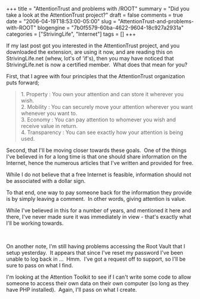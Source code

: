 +++
title = "AttentionTrust and problems with /ROOT"
summary = "Did you take a look at the AttentionTrust project?"
draft = false
comments = true
date = "2006-04-19T18:53:00-05:00"
slug = "AttentionTrust-and-problems-with-ROOT"
blogengine = "7b0f5579-60ba-4622-9604-18c927a2931a"
categories = ["StrivingLife", "Internet"]
tags = []
+++

<p>
If my last post got you interested in the AttentionTrust project, and you downloaded the extension, are using it now, and are reading this on StrivingLife.net (whew, lot&#39;s of &#39;if&#39;s), then you may have noticed that StrivingLife.net is now a certified member.&nbsp; What does that mean for you?
</p>
<p>
First, that I agree with four principles that the AttentionTrust organization puts forward;
</p>
<blockquote>
	<p>
	1. Property : You own your attention and can store it wherever you wish.<br />
	2. Mobility : You can securely move your attention wherever you want whenever you want to.<br />
	3. Economy : You can pay attention to whomever you wish and receive value in return.<br />
	4. Transparency : You can see exactly how your attention is being used.
	</p>
</blockquote>
<p>
Second, that I&#39;ll be moving closer towards these goals.&nbsp; One of the things I&#39;ve believed in for a long time is that one should share information on the Internet, hence the numerous articles that I&#39;ve written and provided for free.
</p>
<p>
While I do not believe that a free Internet is feasible, information should not be associated with a dollar sign.
</p>
<p>
To that end, one way to pay someone back for the information they provide is by simply leaving a comment.&nbsp; In other words, giving attention is value.
</p>
<p>
While I&#39;ve believed in this for a number of years, and mentioned it here and there, I&#39;ve never made sure it was immediately in view - that&#39;s exactly what I&#39;ll be working towards.
</p>
<p>
&nbsp;
</p>
<p>
On another note, I&#39;m still having problems accessing the Root Vault that I setup yesterday.&nbsp; It appears that since I&#39;ve reset my password I&#39;ve been unable to log back in ...&nbsp; Hmm.&nbsp; I&#39;ve got a request off to support, so I&#39;ll be sure to pass on what I find.
</p>
<p>
I&#39;m looking at the Attention Toolkit to see if I can&#39;t write some code to allow someone to access their own data on their own computer (so long as they have PHP installed).&nbsp; Again, I&#39;ll pass on what I create.
</p>


